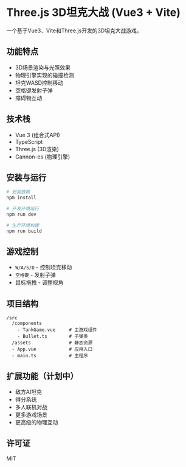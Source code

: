 # Three.js 3D坦克大战 (Vue3 + Vite)

一个基于Vue3、Vite和Three.js开发的3D坦克大战游戏。

## 功能特点

- 3D场景渲染与光照效果
- 物理引擎实现的碰撞检测
- 坦克WASD控制移动
- 空格键发射子弹
- 障碍物互动

## 技术栈

- Vue 3 (组合式API)
- TypeScript
- Three.js (3D渲染)
- Cannon-es (物理引擎)

## 安装与运行

```bash
# 安装依赖
npm install

# 开发环境运行
npm run dev

# 生产环境构建
npm run build
```

## 游戏控制

- `W/A/S/D` - 控制坦克移动
- `空格键` - 发射子弹
- 鼠标拖拽 - 调整视角

## 项目结构

```
/src
  /components
    - TankGame.vue     # 主游戏组件
    - Bullet.ts        # 子弹类
  /assets              # 静态资源
  - App.vue            # 应用入口
  - main.ts            # 主程序
```

## 扩展功能（计划中）

- 敌方AI坦克
- 得分系统
- 多人联机对战
- 更多游戏场景
- 更高级的物理互动

## 许可证

MIT
